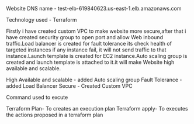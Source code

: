 Website DNS name -  test-elb-619840623.us-east-1.elb.amazonaws.com

Technology used - Terraform

Firstly i have created custom VPC to make website more secure,after that i have created security group to open port and allow Web inbound traffic.Load balancer is created for fault tolerance its check health of targeted instances if any instance fail, it will not send traffic to that instance.Launch template is created for EC2 instance.Auto scaling group is created and launch template is attached to it.it will make Website high available and scalable.

High Available and scalable - added Auto scaling group
Fault Tolerance -  added Load Balancer
Secure  -  Created Custom VPC

Command used to excute 

Terraform Plan- To creates an execution plan
Terraform apply- To executes the actions proposed in a terraform plan 

